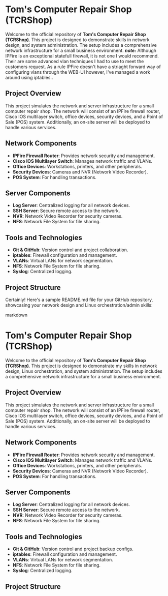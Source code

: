 # Tom's Computer Repair Shop (TCRShop)

Welcome to the official repository of **Tom's Computer Repair Shop (TCRShop)**. This project is designed to demonstrate skills in network design, and system administration. The setup includes a comprehensive network infrastructure for a small business environment. ***note:*** Although IPFire is an exceptional statefull firewall, it is not one I would recommend. Their are some advanced vlan techniques I had to use to meet the customers request. As a rule IPFire doesn't have a striaght forward way of configuring vlans through the WEB-UI however, I've managed a work around using iptables..

## Project Overview

This project simulates the network and server infrastructure for a small computer repair shop. The network will consist of an IPFire firewall router, Cisco IOS multilayer switch, office devices, security devices, and a Point of Sale (POS) system. Additionally, an on-site server will be deployed to handle various services.

## Network Components

- **IPFire Firewall Router**: Provides network security and management.
- **Cisco IOS Multilayer Switch**: Manages network traffic and VLANs.
- **Office Devices**: Workstations, printers, and other peripherals.
- **Security Devices**: Cameras and NVR (Network Video Recorder).
- **POS System**: For handling transactions.

## Server Components

- **Log Server**: Centralized logging for all network devices.
- **SSH Server**: Secure remote access to the network.
- **NVR**: Network Video Recorder for security cameras.
- **NFS**: Network File System for file sharing.

## Tools and Technologies

- **Git & GitHub**: Version control and project collaboration.
- **iptables**: Firewall configuration and management.
- **VLANs**: Virtual LANs for network segmentation.
- **NFS**: Network File System for file sharing.
- **Syslog**: Centralized logging.

## Project Structure

Certainly! Here's a sample README.md file for your GitHub repository, showcasing your network design and Linux orchestration/admin skills:

markdown

# Tom's Computer Repair Shop (TCRShop)

Welcome to the official repository of **Tom's Computer Repair Shop (TCRShop)**. This project is designed to demonstrate my skills in network design, Linux orchestration, and system administration. The setup includes a comprehensive network infrastructure for a small business environment.

## Project Overview

This project simulates the network and server infrastructure for a small computer repair shop. The network will consist of an IPFire firewall router, Cisco IOS multilayer switch, office devices, security devices, and a Point of Sale (POS) system. Additionally, an on-site server will be deployed to handle various services.

## Network Components

- **IPFire Firewall Router**: Provides network security and management.
- **Cisco IOS Multilayer Switch**: Manages network traffic and VLANs.
- **Office Devices**: Workstations, printers, and other peripherals.
- **Security Devices**: Cameras and NVR (Network Video Recorder).
- **POS System**: For handling transactions.

## Server Components

- **Log Server**: Centralized logging for all network devices.
- **SSH Server**: Secure remote access to the network.
- **NVR**: Network Video Recorder for security cameras.
- **NFS**: Network File System for file sharing.

## Tools and Technologies

- **Git & GitHub**: Version control and project backup configs.
- **iptables**: Firewall configuration and management.
- **VLANs**: Virtual LANs for network segmentation.
- **NFS**: Network File System for file sharing.
- **Syslog**: Centralized logging.

## Project Structure

